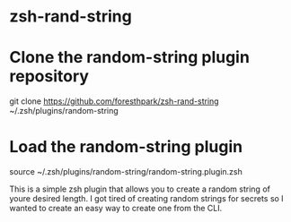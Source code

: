 # zsh-rand-string

# Clone the random-string plugin repository

git clone https://github.com/foresthpark/zsh-rand-string ~/.zsh/plugins/random-string

# Load the random-string plugin

source ~/.zsh/plugins/random-string/random-string.plugin.zsh


This is a simple zsh plugin that allows you to create a random string of youre desired length. I got tired of creating random strings for secrets so I wanted to create an easy way to create one from the CLI.
